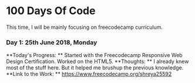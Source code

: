 # 100 Days Of Code 

This time, I will be mainly focusing on freecodecamp curriculum. 

### Day 1: 25th June 2018, Monday 

**Today's Progress: ** Started with the Freecodecamp Responsive Web Design Certification. Worked on the HTML5. 
**Thoughts: ** I already knew most of the stuff here. But it helped me brushup the previous knowledge.
**Link to the Work: ** https://www.freecodecamp.org/shreya25592
